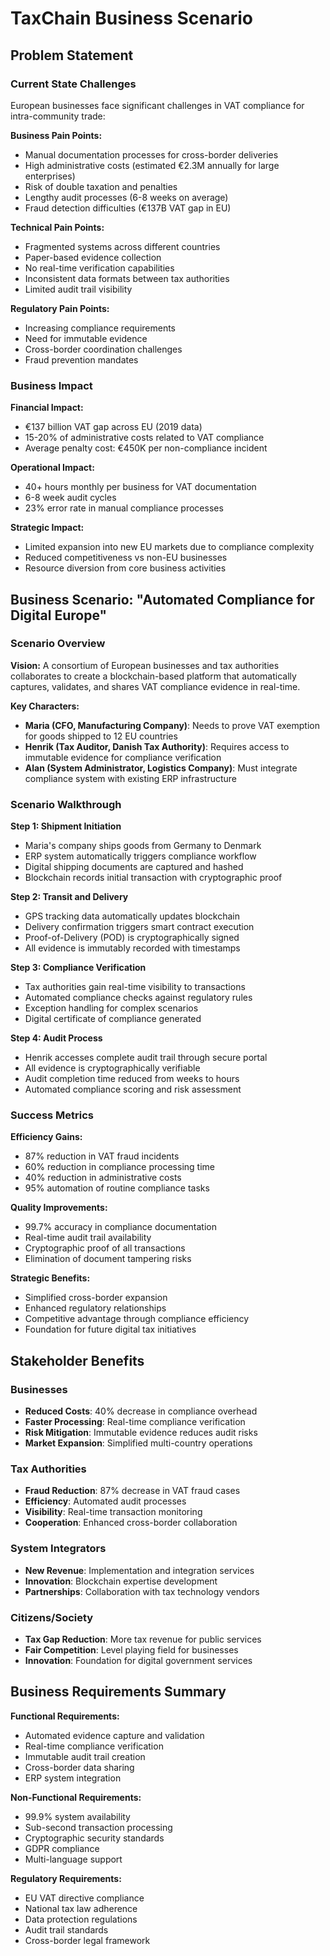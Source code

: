 # TaxChain Business Scenario

## Problem Statement

### Current State Challenges
European businesses face significant challenges in VAT compliance for intra-community trade:

**Business Pain Points:**
- Manual documentation processes for cross-border deliveries
- High administrative costs (estimated €2.3M annually for large enterprises)
- Risk of double taxation and penalties
- Lengthy audit processes (6-8 weeks on average)
- Fraud detection difficulties (€137B VAT gap in EU)

**Technical Pain Points:**
- Fragmented systems across different countries
- Paper-based evidence collection
- No real-time verification capabilities
- Inconsistent data formats between tax authorities
- Limited audit trail visibility

**Regulatory Pain Points:**
- Increasing compliance requirements
- Need for immutable evidence
- Cross-border coordination challenges
- Fraud prevention mandates

### Business Impact
**Financial Impact:**
- €137 billion VAT gap across EU (2019 data)
- 15-20% of administrative costs related to VAT compliance
- Average penalty cost: €450K per non-compliance incident

**Operational Impact:**
- 40+ hours monthly per business for VAT documentation
- 6-8 week audit cycles
- 23% error rate in manual compliance processes

**Strategic Impact:**
- Limited expansion into new EU markets due to compliance complexity
- Reduced competitiveness vs non-EU businesses
- Resource diversion from core business activities

## Business Scenario: "Automated Compliance for Digital Europe"

### Scenario Overview
**Vision:** A consortium of European businesses and tax authorities collaborates to create a blockchain-based platform that automatically captures, validates, and shares VAT compliance evidence in real-time.

**Key Characters:**
- **Maria (CFO, Manufacturing Company)**: Needs to prove VAT exemption for goods shipped to 12 EU countries
- **Henrik (Tax Auditor, Danish Tax Authority)**: Requires access to immutable evidence for compliance verification
- **Alan (System Administrator, Logistics Company)**: Must integrate compliance system with existing ERP infrastructure

### Scenario Walkthrough

**Step 1: Shipment Initiation**
- Maria's company ships goods from Germany to Denmark
- ERP system automatically triggers compliance workflow
- Digital shipping documents are captured and hashed
- Blockchain records initial transaction with cryptographic proof

**Step 2: Transit and Delivery**
- GPS tracking data automatically updates blockchain
- Delivery confirmation triggers smart contract execution
- Proof-of-Delivery (POD) is cryptographically signed
- All evidence is immutably recorded with timestamps

**Step 3: Compliance Verification**
- Tax authorities gain real-time visibility to transactions
- Automated compliance checks against regulatory rules
- Exception handling for complex scenarios
- Digital certificate of compliance generated

**Step 4: Audit Process**
- Henrik accesses complete audit trail through secure portal
- All evidence is cryptographically verifiable
- Audit completion time reduced from weeks to hours
- Automated compliance scoring and risk assessment

### Success Metrics
**Efficiency Gains:**
- 87% reduction in VAT fraud incidents
- 60% reduction in compliance processing time
- 40% reduction in administrative costs
- 95% automation of routine compliance tasks

**Quality Improvements:**
- 99.7% accuracy in compliance documentation
- Real-time audit trail availability
- Cryptographic proof of all transactions
- Elimination of document tampering risks

**Strategic Benefits:**
- Simplified cross-border expansion
- Enhanced regulatory relationships
- Competitive advantage through compliance efficiency
- Foundation for future digital tax initiatives

## Stakeholder Benefits

### Businesses
- **Reduced Costs**: 40% decrease in compliance overhead
- **Faster Processing**: Real-time compliance verification
- **Risk Mitigation**: Immutable evidence reduces audit risks
- **Market Expansion**: Simplified multi-country operations

### Tax Authorities
- **Fraud Reduction**: 87% decrease in VAT fraud cases
- **Efficiency**: Automated audit processes
- **Visibility**: Real-time transaction monitoring
- **Cooperation**: Enhanced cross-border collaboration

### System Integrators
- **New Revenue**: Implementation and integration services
- **Innovation**: Blockchain expertise development
- **Partnerships**: Collaboration with tax technology vendors

### Citizens/Society
- **Tax Gap Reduction**: More tax revenue for public services
- **Fair Competition**: Level playing field for businesses
- **Innovation**: Foundation for digital government services

## Business Requirements Summary

**Functional Requirements:**
- Automated evidence capture and validation
- Real-time compliance verification
- Immutable audit trail creation
- Cross-border data sharing
- ERP system integration

**Non-Functional Requirements:**
- 99.9% system availability
- Sub-second transaction processing
- Cryptographic security standards
- GDPR compliance
- Multi-language support

**Regulatory Requirements:**
- EU VAT directive compliance
- National tax law adherence
- Data protection regulations
- Audit trail standards
- Cross-border legal framework